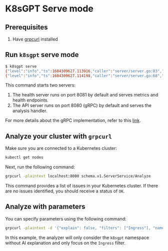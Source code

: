 # K8sGPT Serve mode

## Prerequisites

1. Have [grpcurl](https://github.com/fullstorydev/grpcurl) installed

## Run `k8sgpt` serve mode

```bash
$ k8sgpt serve
{"level":"info","ts":1684309627.113916,"caller":"server/server.go:83","msg":"binding metrics to 8081"}
{"level":"info","ts":1684309627.114198,"caller":"server/server.go:68","msg":"binding api to 8080"}
```

This command starts two servers:

1. The health server runs on port 8081 by default and serves metrics and health endpoints.
2. The API server runs on port 8080 (gRPC) by default and serves the analysis handler.

For more details about the gRPC implementation, refer to this [link](https://buf.build/k8sgpt-ai/k8sgpt/docs/main).

## Analyze your cluster with `grpcurl`

Make sure you are connected to a Kubernetes cluster:

```bash
kubectl get nodes
```

Next, run the following command:

```bash
grpcurl -plaintext localhost:8080 schema.v1.ServerService/Analyze
```

This command provides a list of issues in your Kubernetes cluster. If there are no issues identified, you should receive a status of `OK`.

## Analyze with parameters

You can specify parameters using the following command:

```bash
grpcurl -plaintext -d '{"explain": false, "filters": ["Ingress"], "namespace": "k8sgpt"}' localhost:8080 schema.v1.ServerService/Analyze
```

In this example, the analyzer will only consider the `k8sgpt` namespace without AI explanation and only focus on the `Ingress` filter.